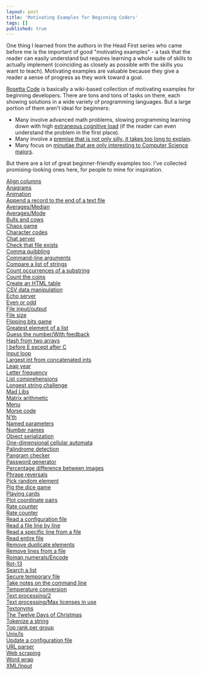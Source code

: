 ```yaml
---
layout: post
title: 'Motivating Examples for Beginning Coders'
tags: []
published: true
---
```


One thing I learned from the authors in the Head First series who came before me is the important of good "motivating examples" - a task that the reader can easily understand but requires learning a whole suite of skills to actually implement (coinciding as closely as possible with the skills you want to teach). Motivating examples are valuable because they give a reader a sense of progress as they work toward a goal.

[Rosetta Code](http://rosettacode.org/wiki/Category:Programming_Tasks) is basically a wiki-based collection of motivating examples for beginning developers. There are tons and tons of tasks on there, each showing solutions in a wide variety of programming languages. But a large portion of them aren't ideal for beginners:

* Many involve advanced math problems, slowing programming learning down with high [extraneous cognitive load](https://en.wikipedia.org/wiki/Cognitive_load#Extraneous) (if the reader can even understand the problem in the first place).
* Many involve a [premise that is not only silly, it takes too long to explain](http://rosettacode.org/wiki/Sailors,_coconuts_and_a_monkey_problem).
* Many focus on [minutiae that are only interesting to Computer Science majors](http://rosettacode.org/wiki/Category:Sorting_Algorithms).

But there are a lot of great beginner-friendly examples too. I've collected promising-looking ones here, for people to mine for inspiration.

<DL><p>
        <DT><A HREF="http://rosettacode.org/wiki/Align_columns">Align columns</A>
        <DT><A HREF="http://rosettacode.org/wiki/Anagrams">Anagrams</A>
        <DT><A HREF="http://rosettacode.org/wiki/Animation">Animation</A>
        <DT><A HREF="http://rosettacode.org/wiki/Append_a_record_to_the_end_of_a_text_file">Append a record to the end of a text file</A>
        <DT><A HREF="http://rosettacode.org/wiki/Averages/Median">Averages/Median</A>
        <DT><A HREF="http://rosettacode.org/wiki/Averages/Mode">Averages/Mode</A>
        <DT><A HREF="http://rosettacode.org/wiki/Bulls_and_cows">Bulls and cows</A>
        <DT><A HREF="http://rosettacode.org/wiki/Chaos_game">Chaos game</A>
        <DT><A HREF="http://rosettacode.org/wiki/Character_codes">Character codes</A>
        <DT><A HREF="http://rosettacode.org/wiki/Chat_server">Chat server</A>
        <DT><A HREF="http://rosettacode.org/wiki/Check_that_file_exists">Check that file exists</A>
        <DT><A HREF="http://rosettacode.org/wiki/Comma_quibbling">Comma quibbling</A>
        <DT><A HREF="http://rosettacode.org/wiki/Command-line_arguments">Command-line arguments</A>
        <DT><A HREF="http://rosettacode.org/wiki/Compare_a_list_of_strings">Compare a list of strings</A>
        <DT><A HREF="http://rosettacode.org/wiki/Count_occurrences_of_a_substring">Count occurrences of a substring</A>
        <DT><A HREF="http://rosettacode.org/wiki/Count_the_coins">Count the coins</A>
        <DT><A HREF="http://rosettacode.org/wiki/Create_an_HTML_table">Create an HTML table</A>
        <DT><A HREF="http://rosettacode.org/wiki/CSV_data_manipulation">CSV data manipulation</A>
        <DT><A HREF="http://rosettacode.org/wiki/Echo_server">Echo server</A>
        <DT><A HREF="http://rosettacode.org/wiki/Even_or_odd">Even or odd</A>
        <DT><A HREF="http://rosettacode.org/wiki/File_input/output">File input/output</A>
        <DT><A HREF="http://rosettacode.org/wiki/File_size">File size</A>
        <DT><A HREF="http://rosettacode.org/wiki/Flipping_bits_game">Flipping bits game</A>
        <DT><A HREF="http://rosettacode.org/wiki/Greatest_element_of_a_list">Greatest element of a list</A>
        <DT><A HREF="http://rosettacode.org/wiki/Guess_the_number/With_feedback">Guess the number/With feedback</A>
        <DT><A HREF="http://rosettacode.org/wiki/Hash_from_two_arrays">Hash from two arrays</A>
        <DT><A HREF="http://rosettacode.org/wiki/I_before_E_except_after_C">I before E except after C</A>
        <DT><A HREF="http://rosettacode.org/wiki/Input_loop">Input loop</A>
        <DT><A HREF="http://rosettacode.org/wiki/Largest_int_from_concatenated_ints">Largest int from concatenated ints</A>
        <DT><A HREF="http://rosettacode.org/wiki/Leap_year">Leap year</A>
        <DT><A HREF="http://rosettacode.org/wiki/Letter_frequency">Letter frequency</A>
        <DT><A HREF="http://rosettacode.org/wiki/List_comprehensions">List comprehensions</A>
        <DT><A HREF="http://rosettacode.org/wiki/Longest_string_challenge">Longest string challenge</A>
        <DT><A HREF="http://rosettacode.org/wiki/Mad_Libs">Mad Libs</A>
        <DT><A HREF="http://rosettacode.org/wiki/Matrix_arithmetic">Matrix arithmetic</A>
        <DT><A HREF="http://rosettacode.org/wiki/Menu">Menu</A>
        <DT><A HREF="http://rosettacode.org/wiki/Morse_code">Morse code</A>
        <DT><A HREF="http://rosettacode.org/wiki/N%27th">N&#39;th</A>
        <DT><A HREF="http://rosettacode.org/wiki/Named_parameters">Named parameters</A>
        <DT><A HREF="http://rosettacode.org/wiki/Number_names">Number names</A>
        <DT><A HREF="http://rosettacode.org/wiki/Object_serialization">Object serialization</A>
        <DT><A HREF="http://rosettacode.org/wiki/One-dimensional_cellular_automata">One-dimensional cellular automata</A>
        <DT><A HREF="http://rosettacode.org/wiki/Palindrome_detection">Palindrome detection</A>
        <DT><A HREF="http://rosettacode.org/wiki/Pangram_checker">Pangram checker</A>
        <DT><A HREF="http://rosettacode.org/wiki/Password_generator">Password generator</A>
        <DT><A HREF="http://rosettacode.org/wiki/Percentage_difference_between_images">Percentage difference between images</A>
        <DT><A HREF="http://rosettacode.org/wiki/Phrase_reversals">Phrase reversals</A>
        <DT><A HREF="http://rosettacode.org/wiki/Pick_random_element">Pick random element</A>
        <DT><A HREF="http://rosettacode.org/wiki/Pig_the_dice_game">Pig the dice game</A>
        <DT><A HREF="http://rosettacode.org/wiki/Playing_cards">Playing cards</A>
        <DT><A HREF="http://rosettacode.org/wiki/Plot_coordinate_pairs">Plot coordinate pairs</A>
        <DT><A HREF="http://rosettacode.org/wiki/Rate_counter">Rate counter</A>
        <DT><A HREF="http://rosettacode.org/wiki/Rate_counter">Rate counter</A>
        <DT><A HREF="http://rosettacode.org/wiki/Read_a_configuration_file">Read a configuration file</A>
        <DT><A HREF="http://rosettacode.org/wiki/Read_a_file_line_by_line">Read a file line by line</A>
        <DT><A HREF="http://rosettacode.org/wiki/Read_a_specific_line_from_a_file">Read a specific line from a file</A>
        <DT><A HREF="http://rosettacode.org/wiki/Read_entire_file">Read entire file</A>
        <DT><A HREF="http://rosettacode.org/wiki/Remove_duplicate_elements">Remove duplicate elements</A>
        <DT><A HREF="http://rosettacode.org/wiki/Remove_lines_from_a_file">Remove lines from a file</A>
        <DT><A HREF="http://rosettacode.org/wiki/Roman_numerals/Encode">Roman numerals/Encode</A>
        <DT><A HREF="http://rosettacode.org/wiki/Rot-13">Rot-13</A>
        <DT><A HREF="http://rosettacode.org/wiki/Search_a_list">Search a list</A>
        <DT><A HREF="http://rosettacode.org/wiki/Secure_temporary_file">Secure temporary file</A>
        <DT><A HREF="http://rosettacode.org/wiki/Take_notes_on_the_command_line">Take notes on the command line</A>
        <DT><A HREF="http://rosettacode.org/wiki/Temperature_conversion">Temperature conversion</A>
        <DT><A HREF="http://rosettacode.org/wiki/Text_processing/2">Text processing/2</A>
        <DT><A HREF="http://rosettacode.org/wiki/Text_processing/Max_licenses_in_use">Text processing/Max licenses in use</A>
        <DT><A HREF="http://rosettacode.org/wiki/Textonyms">Textonyms</A>
        <DT><A HREF="http://rosettacode.org/wiki/The_Twelve_Days_of_Christmas">The Twelve Days of Christmas</A>
        <DT><A HREF="http://rosettacode.org/wiki/Tokenize_a_string">Tokenize a string</A>
        <DT><A HREF="http://rosettacode.org/wiki/Top_rank_per_group">Top rank per group</A>
        <DT><A HREF="http://rosettacode.org/wiki/Unix/ls">Unix/ls</A>
        <DT><A HREF="http://rosettacode.org/wiki/Update_a_configuration_file">Update a configuration file</A>
        <DT><A HREF="http://rosettacode.org/wiki/URL_parser">URL parser</A>
        <DT><A HREF="http://rosettacode.org/wiki/Web_scraping">Web scraping</A>
        <DT><A HREF="http://rosettacode.org/wiki/Word_wrap">Word wrap</A>
        <DT><A HREF="http://rosettacode.org/wiki/XML/Input">XML/Input</A>
    </DL><p>
